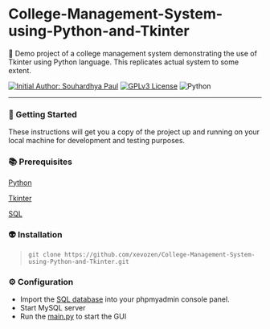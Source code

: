 # College-Management-System-using-Python-and-Tkinter
:pushpin: Demo project of a college management system demonstrating the use of Tkinter using Python language. This replicates actual system to some extent.

[![Initial Author: Souhardhya Paul](https://img.shields.io/badge/Initial%20Author-Souhardhya%20Paul-red)](https://github.com/xevozen) [![GPLv3 License](https://img.shields.io/badge/license-GPLv3-green)](https://choosealicense.com/licenses/gpl-3.0/) ![Python](https://img.shields.io/badge/Python-blue) 


------------- 
  
### :rocket: Getting Started
These instructions will get you a copy of the project up and running on your local machine for development and testing purposes.

### :books: Prerequisites
[Python](https://en.wikipedia.org/wiki/Python)

[Tkinter](https://en.wikipedia.org/wiki/Tkinter)

[SQL](https://en.wikipedia.org/wiki/SQL)

### :alien: Installation
> ```git clone https://github.com/xevozen/College-Management-System-using-Python-and-Tkinter.git```

### :gear: Configuration
* Import the [SQL database](database/nsec_db.sql) into your phpmyadmin console panel.
* Start MySQL server
* Run the [main.py](main.py) to start the GUI


